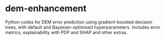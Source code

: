# dem-enhancement
Python codes for DEM error prediction using gradient-boosted decision trees, with default and Bayesian-optimised hyperparameters. Includes error metrics, explainability with PDP and SHAP and other extras.
